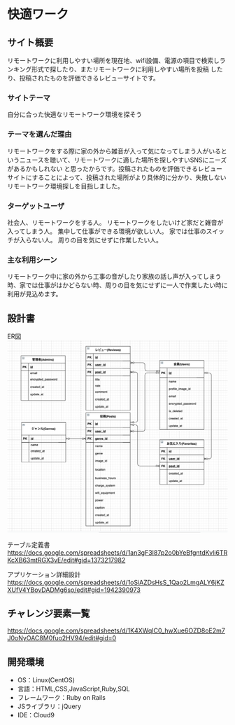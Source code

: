 # 快適ワーク

## サイト概要
リモートワークに利用しやすい場所を現在地、wifi設備、電源の項目で検索しランキング形式で探したり、またリモートワークに利用しやすい場所を投稿
したり、投稿されたものを評価できるレビューサイトです。
### サイトテーマ
自分に合った快適なリモートワーク環境を探そう
### テーマを選んだ理由
リモートワークをする際に家の外から雑音が入って気になってしまう人がいるというニュースを聴いて、リモートワークに適した場所を探しやすいSNSにニーズがあるかもしれない
と思ったからです。投稿されたものを評価できるレビューサイトにすることによって、投稿された場所がより具体的に分かり、失敗しないリモートワーク環境探しを目指しました。
### ターゲットユーザ
社会人、リモートワークをする人。
リモートワークをしたいけど家だと雑音が入ってしまう人。
集中して仕事ができる環境が欲しい人。
家では仕事のスイッチが入らない人。
周りの目を気にせずに作業したい人。
### 主な利用シーン
リモートワーク中に家の外から工事の音がしたり家族の話し声が入ってしまう時、家では仕事がはかどらない時、周りの目を気にせずに一人で作業したい時に利用が見込めます。
## 設計書
ER図
![PF](./capture.png) 

テーブル定義書
https://docs.google.com/spreadsheets/d/1an3gF3I87p2o0bYeBfgntdKvli6TRKcXB63mtRGX3vE/edit#gid=1373217982

アプリケーション詳細設計
https://docs.google.com/spreadsheets/d/1oSiAZDsHsS_1Qao2LmgALY6jKZXUfV4YBovDADMg6so/edit#gid=1942390973

## チャレンジ要素一覧
https://docs.google.com/spreadsheets/d/1K4XWqIC0_hwXue6OZD8oE2m7J0oNyOAC8M0fuo2HV94/edit#gid=0

## 開発環境
- OS：Linux(CentOS)
- 言語：HTML,CSS,JavaScript,Ruby,SQL
- フレームワーク：Ruby on Rails
- JSライブラリ：jQuery
- IDE：Cloud9
